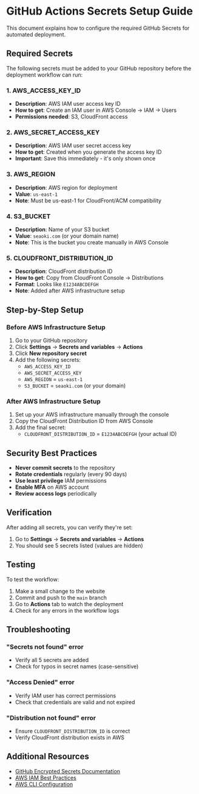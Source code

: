 # GitHub Actions Secrets Setup Guide

This document explains how to configure the required GitHub Secrets for automated deployment.

## Required Secrets

The following secrets must be added to your GitHub repository before the deployment workflow can run:

### 1. AWS_ACCESS_KEY_ID
- **Description**: AWS IAM user access key ID
- **How to get**: Create an IAM user in AWS Console → IAM → Users
- **Permissions needed**: S3, CloudFront access

### 2. AWS_SECRET_ACCESS_KEY
- **Description**: AWS IAM user secret access key
- **How to get**: Created when you generate the access key ID
- **Important**: Save this immediately - it's only shown once

### 3. AWS_REGION
- **Description**: AWS region for deployment
- **Value**: `us-east-1`
- **Note**: Must be us-east-1 for CloudFront/ACM compatibility

### 4. S3_BUCKET
- **Description**: Name of your S3 bucket
- **Value**: `seaoki.com` (or your domain name)
- **Note**: This is the bucket you create manually in AWS Console

### 5. CLOUDFRONT_DISTRIBUTION_ID
- **Description**: CloudFront distribution ID
- **How to get**: Copy from CloudFront Console → Distributions
- **Format**: Looks like `E1234ABCDEFGH`
- **Note**: Added after AWS infrastructure setup

## Step-by-Step Setup

### Before AWS Infrastructure Setup

1. Go to your GitHub repository
2. Click **Settings** → **Secrets and variables** → **Actions**
3. Click **New repository secret**
4. Add the following secrets:
   - `AWS_ACCESS_KEY_ID`
   - `AWS_SECRET_ACCESS_KEY`
   - `AWS_REGION` = `us-east-1`
   - `S3_BUCKET` = `seaoki.com` (or your domain)

### After AWS Infrastructure Setup

1. Set up your AWS infrastructure manually through the console
2. Copy the CloudFront Distribution ID from AWS Console
3. Add the final secret:
   - `CLOUDFRONT_DISTRIBUTION_ID` = `E1234ABCDEFGH` (your actual ID)

## Security Best Practices

- **Never commit secrets** to the repository
- **Rotate credentials** regularly (every 90 days)
- **Use least privilege** IAM permissions
- **Enable MFA** on AWS account
- **Review access logs** periodically

## Verification

After adding all secrets, you can verify they're set:

1. Go to **Settings** → **Secrets and variables** → **Actions**
2. You should see 5 secrets listed (values are hidden)

## Testing

To test the workflow:

1. Make a small change to the website
2. Commit and push to the `main` branch
3. Go to **Actions** tab to watch the deployment
4. Check for any errors in the workflow logs

## Troubleshooting

### "Secrets not found" error
- Verify all 5 secrets are added
- Check for typos in secret names (case-sensitive)

### "Access Denied" error
- Verify IAM user has correct permissions
- Check that credentials are valid and not expired

### "Distribution not found" error
- Ensure `CLOUDFRONT_DISTRIBUTION_ID` is correct
- Verify CloudFront distribution exists in AWS

## Additional Resources

- [GitHub Encrypted Secrets Documentation](https://docs.github.com/en/actions/security-guides/encrypted-secrets)
- [AWS IAM Best Practices](https://docs.aws.amazon.com/IAM/latest/UserGuide/best-practices.html)
- [AWS CLI Configuration](https://docs.aws.amazon.com/cli/latest/userguide/cli-configure-files.html)
